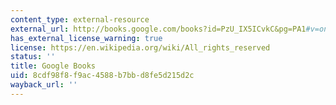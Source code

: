 ```yaml
---
content_type: external-resource
external_url: http://books.google.com/books?id=PzU_IX5ICvkC&pg=PA1#v=onepage
has_external_license_warning: true
license: https://en.wikipedia.org/wiki/All_rights_reserved
status: ''
title: Google Books
uid: 8cdf98f8-f9ac-4588-b7bb-d8fe5d215d2c
wayback_url: ''
---
```

